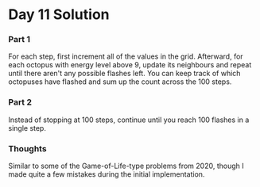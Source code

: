 # Day 11 Solution

### Part 1

For each step, first increment all of the values in the grid. Afterward, for each octopus with energy level above 9, update its neighbours and repeat until there aren't any possible flashes left. You can keep track of which octopuses have flashed and sum up the count across the 100 steps.

### Part 2

Instead of stopping at 100 steps, continue until you reach 100 flashes in a single step.

### Thoughts
Similar to some of the Game-of-Life-type problems from 2020, though I made quite a few mistakes during the initial implementation.